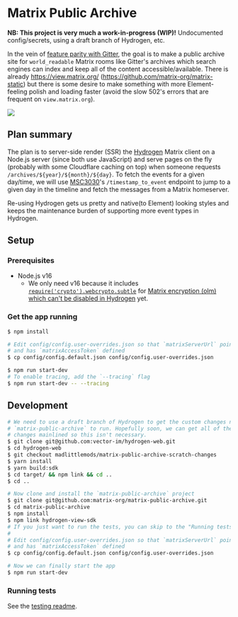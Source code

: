 # Matrix Public Archive

**NB: This project is very much a work-in-progress (WIP)!** Undocumented
config/secrets, using a draft branch of Hydrogen, etc.

In the vein of [feature parity with
Gitter](https://github.com/vector-im/roadmap/issues/26), the goal is to make a
public archive site for `world_readable` Matrix rooms like Gitter's archives
which search engines can index and keep all of the content accessible/available.
There is already https://view.matrix.org/
(https://github.com/matrix-org/matrix-static) but there is some desire to make
something with more Element-feeling polish and loading faster (avoid the slow
502's errors that are frequent on `view.matrix.org`).

![](https://user-images.githubusercontent.com/558581/179578263-e224ed59-dbba-464e-8b34-89a72ee0ae71.png)

## Plan summary

The plan is to server-side render (SSR) the
[Hydrogen](https://github.com/vector-im/hydrogen-web) Matrix client on a Node.js
server (since both use JavaScript) and serve pages on the fly (probably with
some Cloudflare caching on top) when someone requests
`/archives/${year}/${month}/${day}`. To fetch the events for a given day/time,
we will use [MSC3030](https://github.com/matrix-org/matrix-doc/pull/3030)'s
`/timestamp_to_event` endpoint to jump to a given day in the timeline and fetch
the messages from a Matrix homeserver.

Re-using Hydrogen gets us pretty and native(to Element) looking styles and keeps
the maintenance burden of supporting more event types in Hydrogen.

## Setup

### Prerequisites

- Node.js v16
  - We only need v16 because it includes [`require('crypto').webcrypto.subtle`](https://nodejs.org/docs/latest-v16.x/api/webcrypto.html#cryptosubtle) for [Matrix encryption (olm) which can't be disabled in Hydrogen](https://github.com/vector-im/hydrogen-web/issues/579) yet.

### Get the app running

```sh
$ npm install

# Edit config/config.user-overrides.json so that `matrixServerUrl` points to your homeserver
# and has `matrixAccessToken` defined
$ cp config/config.default.json config/config.user-overrides.json

$ npm run start-dev
# To enable tracing, add the `--tracing` flag
$ npm run start-dev -- --tracing
```

## Development

```sh
# We need to use a draft branch of Hydrogen to get the custom changes needed for
# `matrix-public-archive` to run. Hopefully soon, we can get all of the custom
# changes mainlined so this isn't necessary.
$ git clone git@github.com:vector-im/hydrogen-web.git
$ cd hydrogen-web
$ git checkout madlittlemods/matrix-public-archive-scratch-changes
$ yarn install
$ yarn build:sdk
$ cd target/ && npm link && cd ..
$ cd ..

# Now clone and install the `matrix-public-archive` project
$ git clone git@github.com:matrix-org/matrix-public-archive.git
$ cd matrix-public-archive
$ npm install
$ npm link hydrogen-view-sdk
# If you just want to run the tests, you can skip to the "Running tests" section at this point
#
# Edit config/config.user-overrides.json so that `matrixServerUrl` points to your homeserver
# and has `matrixAccessToken` defined
$ cp config/config.default.json config/config.user-overrides.json

# Now we can finally start the app
$ npm run start-dev
```

### Running tests

See the [testing readme](./test/README.md).
